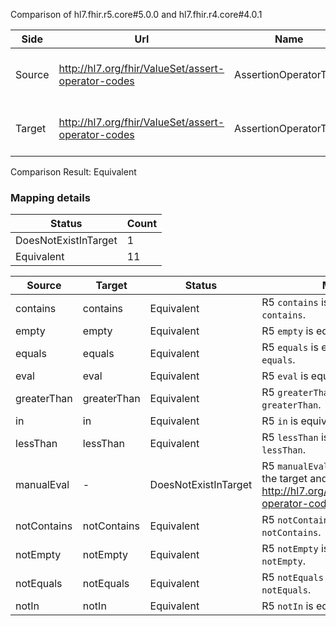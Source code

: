 Comparison of hl7.fhir.r5.core#5.0.0 and hl7.fhir.r4.core#4.0.1

| Side | Url | Name | Title | Description |
| --- | --- | --- | --- | --- |
| Source | http://hl7.org/fhir/ValueSet/assert-operator-codes | AssertionOperatorType | Assertion Operator Type | The type of operator to use for assertion. |
| Target | http://hl7.org/fhir/ValueSet/assert-operator-codes | AssertionOperatorType | AssertionOperatorType | The type of operator to use for assertion. |


Comparison Result: Equivalent


### Mapping details

| Status | Count |
| ------ | ----- |
DoesNotExistInTarget | 1 |
Equivalent | 11 |


| Source | Target | Status | Message |
| ------ | ------ | ------ | ------- |
| contains | contains | Equivalent | R5 `contains` is equivalent to R4 `contains`. |
| empty | empty | Equivalent | R5 `empty` is equivalent to R4 `empty`. |
| equals | equals | Equivalent | R5 `equals` is equivalent to R4 `equals`. |
| eval | eval | Equivalent | R5 `eval` is equivalent to R4 `eval`. |
| greaterThan | greaterThan | Equivalent | R5 `greaterThan` is equivalent to R4 `greaterThan`. |
| in | in | Equivalent | R5 `in` is equivalent to R4 `in`. |
| lessThan | lessThan | Equivalent | R5 `lessThan` is equivalent to R4 `lessThan`. |
| manualEval | - | DoesNotExistInTarget | R5 `manualEval` does not appear in the target and has no mapping for http://hl7.org/fhir/ValueSet/assert-operator-codes. |
| notContains | notContains | Equivalent | R5 `notContains` is equivalent to R4 `notContains`. |
| notEmpty | notEmpty | Equivalent | R5 `notEmpty` is equivalent to R4 `notEmpty`. |
| notEquals | notEquals | Equivalent | R5 `notEquals` is equivalent to R4 `notEquals`. |
| notIn | notIn | Equivalent | R5 `notIn` is equivalent to R4 `notIn`. |

